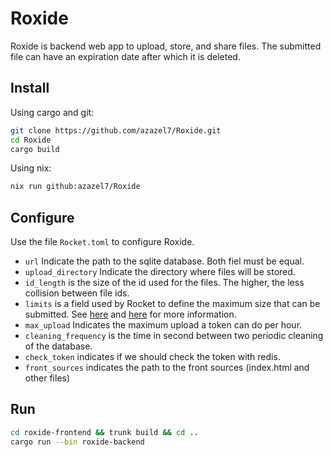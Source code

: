 # Roxide

Roxide is backend web app to upload, store, and share files. The submitted file can have an expiration date after which it is deleted.

## Install

Using cargo and git:

```sh
git clone https://github.com/azazel7/Roxide.git 
cd Roxide
cargo build
```

Using nix:
```sh
nix run github:azazel7/Roxide
```

## Configure

Use the file `Rocket.toml` to configure Roxide.

- `url` Indicate the path to the sqlite database. Both fiel must be equal.
- `upload_directory` Indicate the directory where files will be stored.
- `id_length` is the size of the id used for the files. The higher, the less collision between file ids.
- `limits` is a field used by Rocket to define the maximum size that can be submitted. See [here](https://api.rocket.rs/v0.5-rc/rocket/data/struct.Limits.html#built-in-limits) and [here](https://rocket.rs/v0.5-rc/guide/configuration/#limits) for more information.
- `max_upload` Indicates the maximum upload a token can do per hour.
- `cleaning_frequency` is the time in second between two periodic cleaning of the database.
- `check_token` indicates if we should check the token with redis.
- `front_sources` indicates the path to the front sources (index.html and other files)

## Run

```sh
cd roxide-frontend && trunk build && cd ..
cargo run --bin roxide-backend
```
